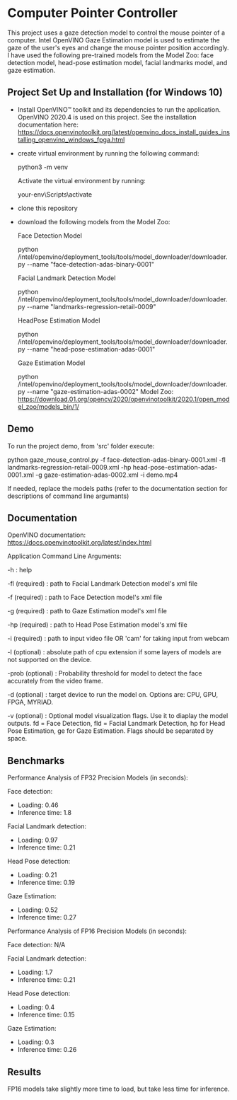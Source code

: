 # Computer Pointer Controller

This project uses a gaze detection model to control the mouse pointer of a computer. Intel OpenVINO Gaze Estimation model is used to estimate the gaze of the user's eyes and change the mouse pointer position accordingly.  I have used the following pre-trained models from the Model Zoo: face detection model, head-pose estimation model, facial landmarks model, and gaze estimation.


## Project Set Up and Installation (for Windows 10)

- Install OpenVINO™ toolkit and its dependencies to run the application. OpenVINO 2020.4 is used on this project. See the installation documentation here:
https://docs.openvinotoolkit.org/latest/openvino_docs_install_guides_installing_openvino_windows_fpga.html

- create virtual environment by running the following command:

    python3 -m venv <your-env>

  Activate the virtual environment by running:

    your-env\Scripts\activate
    
- clone this repository  
- download the following models from the Model Zoo:

  Face Detection Model

  python /intel/openvino/deployment_tools/tools/model_downloader/downloader.py --name "face-detection-adas-binary-0001"

  Facial Landmark Detection Model

  python /intel/openvino/deployment_tools/tools/model_downloader/downloader.py --name "landmarks-regression-retail-0009"

  HeadPose Estimation Model

  python /intel/openvino/deployment_tools/tools/model_downloader/downloader.py --name "head-pose-estimation-adas-0001"

  Gaze Estimation Model

  python /intel/openvino/deployment_tools/tools/model_downloader/downloader.py --name "gaze-estimation-adas-0002"
  Model Zoo: https://download.01.org/opencv/2020/openvinotoolkit/2020.1/open_model_zoo/models_bin/1/



## Demo
To run the project demo, from 'src' folder execute:

python gaze_mouse_control.py -f face-detection-adas-binary-0001.xml -fl landmarks-regression-retail-0009.xml -hp head-pose-estimation-adas-0001.xml -g gaze-estimation-adas-0002.xml -i demo.mp4

If needed, replace the models paths (refer to the documentation section for descriptions of command line argumants)

## Documentation

OpenVINO documentation: https://docs.openvinotoolkit.org/latest/index.html


Application Command Line Arguments:

-h : help

-fl (required) : path to Facial Landmark Detection model's xml file

-f (required) : path to Face Detection model's xml file

-g (required) : path to Gaze Estimation model's xml file

-hp (required) : path to Head Pose Estimation model's xml file

-i (required) : path to input video file OR 'cam' for taking input from webcam

-l (optional) : absolute path of cpu extension if some layers of models are not supported on the device.

-prob (optional) : Probability threshold for model to detect the face accurately from the video frame.

-d (optional) : target device to run the model on. Options are: CPU, GPU, FPGA, MYRIAD.

-v (optional) : Optional model visualization flags. Use it to diaplay the model outputs. 
                fd = Face Detection, fld = Facial Landmark Detection, hp for Head Pose Estimation, ge for Gaze Estimation.
                Flags should be separated by space.


## Benchmarks

Performance Analysis of FP32 Precision Models (in seconds):

Face detection:
- Loading: 0.46 
- Inference time: 1.8

Facial Landmark detection:
- Loading: 0.97 
- Inference time: 0.21

Head Pose detection:
- Loading: 0.21 
- Inference time: 0.19

Gaze Estimation:
- Loading: 0.52 
- Inference time: 0.27


Performance Analysis of FP16 Precision Models (in seconds):

Face detection: N/A

Facial Landmark detection:
- Loading: 1.7 
- Inference time: 0.21

Head Pose detection:
- Loading: 0.4 
- Inference time: 0.15

Gaze Estimation:
- Loading: 0.3 
- Inference time: 0.26

## Results

FP16 models take slightly more time to load, but take less time for inference. 
